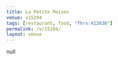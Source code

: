 ```yaml
---
title: La Petite Maison
venue: v15294
tags: [restaurant, food, "fhrs:412630"]
permalink: /v/15294/
layout: venue
---
```

null